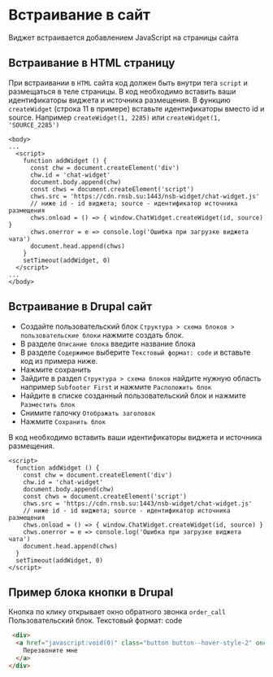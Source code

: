 # Встраивание в сайт

Виджет встраивается добавлением JavaScript на страницы сайта

## Встраивание в HTML страницу

При встраивании в `HTML` сайта код должен быть внутри тега `script` и размещаться в теле страницы.
В код необходимо вставить ваши идентификаторы виджета и источника размещения.
В функцию `createWidget` (строка 11 в примере) вставьте идентификаторы вместо id и source. Например `createWidget(1, 2285)` или `createWidget(1, 'SOURCE_2285')`

```html{11}
<body>
...
  <script>
    function addWidget () {
      const chw = document.createElement('div')
      chw.id = 'chat-widget'
      document.body.append(chw)
      const chws = document.createElement('script')
      chws.src = 'https://cdn.rnsb.su:1443/nsb-widget/chat-widget.js'
      // ниже id - id виджета; source - идентификатор источника размещения 
      chws.onload = () => { window.ChatWidget.createWidget(id, source) }
      chws.onerror = e => console.log('Ошибка при загрузке виджета чата')
      document.head.append(chws)
    }
    setTimeout(addWidget, 0)
  </script>
...
</body>
```

## Встраивание в Drupal сайт

* Создайте пользовательский блок `Структура > схема блоков > пользовательские блоки` нажмите создать блок.
* В разделе `Описание блока` введите название блока
* В разделе `Содержимое` выберите `Текстовый формат: code` и вставьте код из примера ниже.
* Нажмите сохранить
* Зайдите в раздел `Структура > схема блоков` найдите нужную область например `Subfooter First` и нажмите `Расположить блок`
* Найдите в списке созданный пользовательский блок и нажмите `Разместить блок`
* Снимите галочку `Отображать заголовок`
* Нажмите `Сохранить блок`

В код необходимо вставить ваши идентификаторы виджета и источника размещения.

```html{9}
<script>
  function addWidget () {
    const chw = document.createElement('div')
    chw.id = 'chat-widget'
    document.body.append(chw)
    const chws = document.createElement('script')
    chws.src = 'https://cdn.rnsb.su:1443/nsb-widget/chat-widget.js'
    // ниже id - id виджета; source - идентификатор источника размещения 
    chws.onload = () => { window.ChatWidget.createWidget(id, source) }
    chws.onerror = e => console.log('Ошибка при загрузке виджета чата')
    document.head.append(chws)
  }
  setTimeout(addWidget, 0)
</script>
```

## Пример блока кнопки в Drupal

Кнопка по клику открывает окно обратного звонка `order_call`  
Пользовательский блок. Текстовый формат: code 

```html
 <div>
  <a href="javascript:void(0)" class="button button--hover-style-2" onclick="FMX22?.win?.orderCall?.show()">
    Перезвоните мне
  </a>
</div>
```


